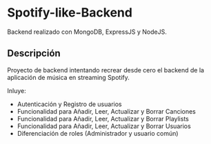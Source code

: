 # Spotify-like-Backend
Backend realizado con MongoDB, ExpressJS y NodeJS.

## Descripción
Proyecto de backend intentando recrear desde cero el backend de la aplicación de música en streaming Spotify.

Inluye: 
- Autenticación y Registro de usuarios
- Funcionalidad para Añadir, Leer, Actualizar y Borrar Canciones
- Funcionalidad para Añadir, Leer, Actualizar y Borrar Playlists
- Funcionalidad para Añadir, Leer, Actualizar y Borrar Usuarios
- Diferenciación de roles (Administrador y usuario común)
